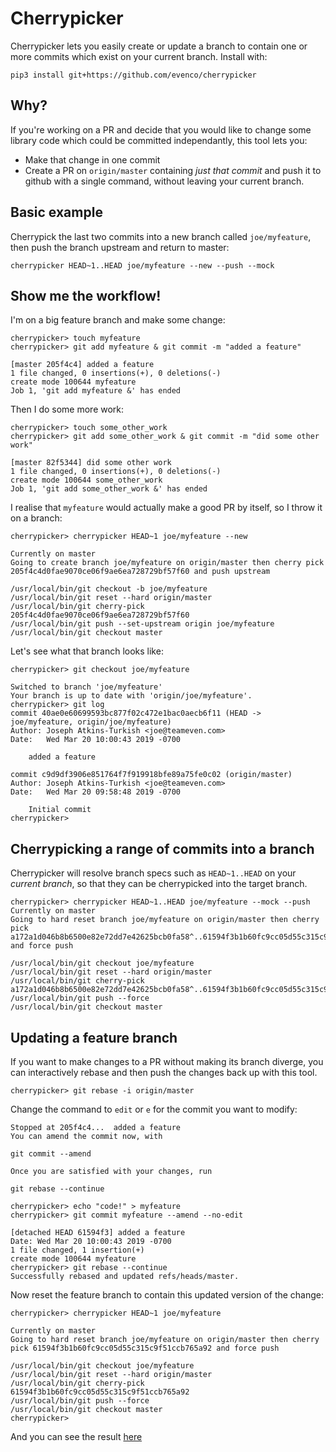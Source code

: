 # Cherrypicker

Cherrypicker lets you easily create or update a branch to contain one or more commits which exist on your current branch. Install with:

    pip3 install git+https://github.com/evenco/cherrypicker

## Why?

If you're working on a PR and decide that you would like to change some library code which could be committed independantly, this tool lets you:

- Make that change in one commit
- Create a PR on `origin/master` containing _just that commit_ and push it to github with a single command, without leaving your current branch.

## Basic example

Cherrypick the last two commits into a new branch called `joe/myfeature`, then push the branch upstream and return to master:

    cherrypicker HEAD~1..HEAD joe/myfeature --new --push --mock


## Show me the workflow!

I'm on a big feature branch and make some change:

    cherrypicker> touch myfeature
    cherrypicker> git add myfeature & git commit -m "added a feature"

    [master 205f4c4] added a feature
    1 file changed, 0 insertions(+), 0 deletions(-)
    create mode 100644 myfeature
    Job 1, 'git add myfeature &' has ended

Then I do some more work:

    cherrypicker> touch some_other_work
    cherrypicker> git add some_other_work & git commit -m "did some other work"

    [master 82f5344] did some other work
    1 file changed, 0 insertions(+), 0 deletions(-)
    create mode 100644 some_other_work
    Job 1, 'git add some_other_work &' has ended

I realise that `myfeature` would actually make a good PR by itself, so I throw it on a branch:

    cherrypicker> cherrypicker HEAD~1 joe/myfeature --new

    Currently on master
    Going to create branch joe/myfeature on origin/master then cherry pick 205f4c4d0fae9070ce06f9ae6ea728729bf57f60 and push upstream

    /usr/local/bin/git checkout -b joe/myfeature
    /usr/local/bin/git reset --hard origin/master
    /usr/local/bin/git cherry-pick 205f4c4d0fae9070ce06f9ae6ea728729bf57f60
    /usr/local/bin/git push --set-upstream origin joe/myfeature
    /usr/local/bin/git checkout master

Let's see what that branch looks like:

    cherrypicker> git checkout joe/myfeature

    Switched to branch 'joe/myfeature'
    Your branch is up to date with 'origin/joe/myfeature'.
    cherrypicker> git log
    commit 40ae0e60699593bc877f02c472e1bac0aecb6f11 (HEAD -> joe/myfeature, origin/joe/myfeature)
    Author: Joseph Atkins-Turkish <joe@teameven.com>
    Date:   Wed Mar 20 10:00:43 2019 -0700

        added a feature

    commit c9d9df3906e851764f7f919918bfe89a75fe0c02 (origin/master)
    Author: Joseph Atkins-Turkish <joe@teameven.com>
    Date:   Wed Mar 20 09:58:48 2019 -0700

        Initial commit
    cherrypicker>


## Cherrypicking a range of commits into a branch

Cherrypicker will resolve branch specs such as `HEAD~1..HEAD` on your _current branch_, so that they can be cherrypicked into the target branch.

    cherrypicker> cherrypicker HEAD~1..HEAD joe/myfeature --mock --push
    Currently on master
    Going to hard reset branch joe/myfeature on origin/master then cherry pick a172a1d046b8b6500e82e72dd7e42625bcb0fa58^..61594f3b1b60fc9cc05d55c315c9f51ccb765a92 and force push

    /usr/local/bin/git checkout joe/myfeature
    /usr/local/bin/git reset --hard origin/master
    /usr/local/bin/git cherry-pick a172a1d046b8b6500e82e72dd7e42625bcb0fa58^..61594f3b1b60fc9cc05d55c315c9f51ccb765a92
    /usr/local/bin/git push --force
    /usr/local/bin/git checkout master


## Updating a feature branch

If you want to make changes to a PR without making its branch diverge, you can interactively rebase and then push the changes back up with this tool.


    cherrypicker> git rebase -i origin/master

Change the command to `edit` or `e` for the commit you want to modify:

    Stopped at 205f4c4...  added a feature
    You can amend the commit now, with

    git commit --amend

    Once you are satisfied with your changes, run

    git rebase --continue

    cherrypicker> echo "code!" > myfeature
    cherrypicker> git commit myfeature --amend --no-edit

    [detached HEAD 61594f3] added a feature
    Date: Wed Mar 20 10:00:43 2019 -0700
    1 file changed, 1 insertion(+)
    create mode 100644 myfeature
    cherrypicker> git rebase --continue
    Successfully rebased and updated refs/heads/master.

Now reset the feature branch to contain this updated version of the change:

    cherrypicker> cherrypicker HEAD~1 joe/myfeature

    Currently on master
    Going to hard reset branch joe/myfeature on origin/master then cherry pick 61594f3b1b60fc9cc05d55c315c9f51ccb765a92 and force push

    /usr/local/bin/git checkout joe/myfeature
    /usr/local/bin/git reset --hard origin/master
    /usr/local/bin/git cherry-pick 61594f3b1b60fc9cc05d55c315c9f51ccb765a92
    /usr/local/bin/git push --force
    /usr/local/bin/git checkout master
    cherrypicker>

And you can see the result [here](https://github.com/evenco/cherrypicker/blob/joe/myfeature/myfeature)
